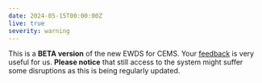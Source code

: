 ```yaml
---
date: 2024-05-15T00:00:00Z
live: true
severity: warning
---
```


This is a **BETA version** of the new EWDS for CEMS. Your [feedback](https://jira.ecmwf.int/plugins/servlet/desk/portal/1/create/202) is very useful for us. **Please notice** that still access to the system might suffer some disruptions as this is being regularly updated.
